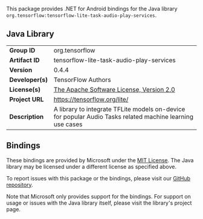 This package provides .NET for Android bindings for the Java library `org.tensorflow:tensorflow-lite-task-audio-play-services`.

## Java Library

| | |
|-|-|
| **Group ID** | org.tensorflow |
| **Artifact ID** | tensorflow-lite-task-audio-play-services |
| **Version** | 0.4.4 |
| **Developer(s)** | TensorFlow Authors |
| **License(s)** | [The Apache Software License, Version 2.0](http://www.apache.org/licenses/LICENSE-2.0.txt) |
| **Project URL** | https://tensorflow.org/lite/ |
| **Description** | A library to integrate TFLite models on-device for popular Audio Tasks related machine learning use cases |

## Bindings

These bindings are provided by Microsoft under the [MIT License](https://opensource.org/licenses/MIT). The Java
library may be licensed under a different license as specified above.

To report issues with this package or the bindings, please visit our [GitHub repository](https://aka.ms/android-libraries).

Note that Microsoft only provides support for the bindings. For support on
usage or issues with the Java library itself, please visit the library's project page.
